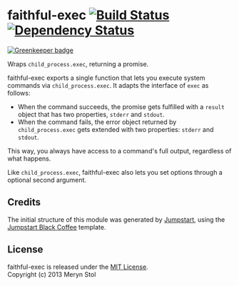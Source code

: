 # faithful-exec [![Build Status](https://travis-ci.org/meryn/faithful-exec.png?branch=master)](https://travis-ci.org/meryn/faithful-exec) [![Dependency Status](https://david-dm.org/meryn/faithful-exec.png)](https://david-dm.org/meryn/faithful-exec)

[![Greenkeeper badge](https://badges.greenkeeper.io/braveg1rl/faithful-exec.svg)](https://greenkeeper.io/)

Wraps `child_process.exec`, returning a promise.

faithful-exec exports a single function that lets you execute system commands via `child_process.exec`. It adapts the interface of `exec` as follows:

* When the command succeeds, the promise gets fulfilled with a `result` object that has two properties, `stderr` and `stdout`.
* When the command fails, the error object returned by `child_process.exec` gets extended with two properties: `stderr` and `stdout`.

This way, you always have access to a command's full output, regardless of what happens.

Like `child_process.exec`, faithful-exec also lets you set options through a optional second argument.

## Credits

The initial structure of this module was generated by [Jumpstart](https://github.com/meryn/jumpstart), using the [Jumpstart Black Coffee](https://github.com/meryn/jumpstart-black-coffee) template.

## License

faithful-exec is released under the [MIT License](http://opensource.org/licenses/MIT).  
Copyright (c) 2013 Meryn Stol  